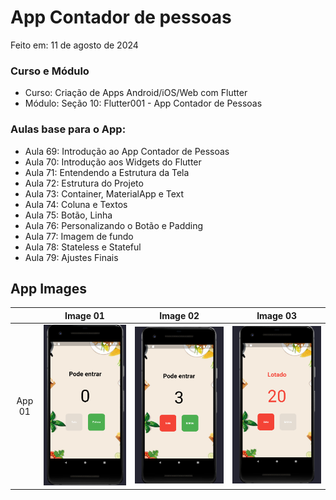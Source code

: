 # App Contador de pessoas

Feito em: 11 de agosto de 2024

### Curso e Módulo

- Curso: Criação de Apps Android/iOS/Web com Flutter
- Módulo: Seção 10: Flutter001 - App Contador de Pessoas

### Aulas base para o App:

- Aula 69: Introdução ao App Contador de Pessoas
- Aula 70: Introdução aos Widgets do Flutter
- Aula 71: Entendendo a Estrutura da Tela
- Aula 72: Estrutura do Projeto
- Aula 73: Container, MaterialApp e Text
- Aula 74: Coluna e Textos
- Aula 75: Botão, Linha
- Aula 76: Personalizando o Botão e Padding
- Aula 77: Imagem de fundo
- Aula 78: Stateless e Stateful
- Aula 79: Ajustes Finais

## App Images

|        | Image 01 | Image 02 | Image 03 |
|:------:|:--------:|:--------:|:--------:|
| App 01 | ![Img01] | ![Img02] | ![Img03] |

<!-- Links -->

[Img01]: https://github.com/MatheusPTorquato/appsCursosFlutter/blob/dev-mpt/screenshots/01app01_startto.png

[Img02]: https://github.com/MatheusPTorquato/appsCursosFlutter/blob/dev-mpt/screenshots/02app01_startto.png

[Img03]: https://github.com/MatheusPTorquato/appsCursosFlutter/blob/dev-mpt/screenshots/03app01_startto.png
